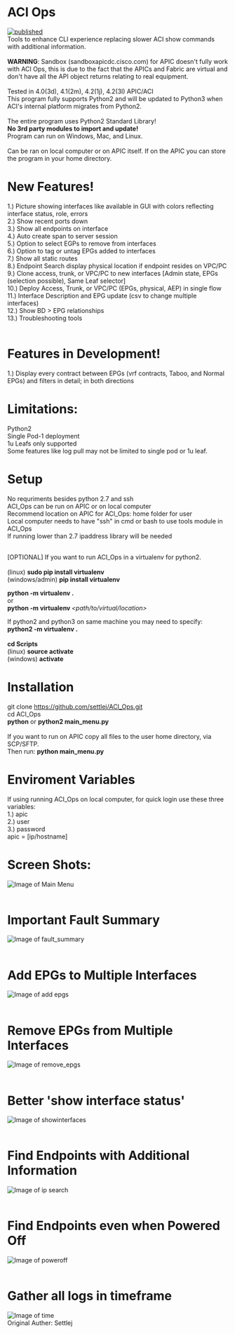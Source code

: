 # ACI Ops
[![published](https://static.production.devnetcloud.com/codeexchange/assets/images/devnet-published.svg)](https://developer.cisco.com/codeexchange/github/repo/settlej/ACI_Ops)</br>
Tools to enhance CLI experience replacing slower ACI show commands with additional information.</br></br>
<strong>WARNING</strong>: Sandbox (sandboxapicdc.cisco.com) for APIC doesn't fully work with ACI Ops, this is due to the fact that the APICs and Fabric are virtual and don't have all the API object returns relating to real equipment.</br></br>
Tested in 4.0(3d), 4.1(2m), 4.2(1j), 4.2(3l) APIC/ACI</br>
This program fully supports Python2 and will be updated to Python3 when ACI's internal platform migrates from Python2.</br></br>
The entire program uses Python2 Standard Library!  </br><b>No 3rd party modules to import and update!</b></br>
Program can run on Windows, Mac, and Linux.</br></br>
Can be ran on local computer or on APIC itself.  If on the APIC you can store the program in your home directory.</br>
# New Features!
1.) Picture showing interfaces like available in GUI with colors reflecting interface status, role, errors</br>
2.) Show recent ports down</br>
3.) Show all endpoints on interface</br>
4.) Auto create span to server session</br>
5.) Option to select EGPs to remove from interfaces</br>
6.) Option to tag or untag EPGs added to interfaces</br>
7.) Show all static routes </br>
8.) Endpoint Search display physical location if endpoint resides on VPC/PC</br>
9.) Clone access, trunk, or VPC/PC to new interfaces [Admin state, EPGs (selection possible), Same Leaf selector]</br>
10.) Deploy Access, Trunk, or VPC/PC (EPGs, physical, AEP) in single flow</br>
11.) Interface Description and EPG update (csv to change multiple interfaces)</br>
12.) Show BD > EPG relationships</br>
13.) Troubleshooting tools</br>
 </br>
# Features in Development!
1.) Display every contract between EPGs (vrf contracts, Taboo, and Normal EPGs) and filters in detail; in both directions</br>

# Limitations:
 Python2 </br>
 Single Pod-1 deployment</br>
 1u Leafs only supported </br>
 Some features like log pull may not be limited to single pod or 1u leaf.

# Setup
 No requriments besides python 2.7 and ssh</br>
 ACI_Ops can be run on APIC or on local computer<br>
 Recommend location on APIC for ACI_Ops: home folder for user<br>
 Local computer needs to have "ssh" in cmd or bash to use tools module in ACI_Ops</br>
 If running lower than 2.7 ipaddress library will be needed</br>
</br>

 [OPTIONAL] If you want to run ACI_Ops in a virtualenv for python2.</br>
</br>
 (linux) <strong>sudo pip install virtualenv</strong></br>
 (windows/admin) <strong>pip install virtualenv</strong></br>
     
 <strong>python -m virtualenv .</strong></br>
      or<br>
 <strong>python -m virtualenv </strong><em><path/to/virtual/location></em></br>

 If python2 and python3 on same machine you may need to specify:</br>
 <strong>python2 -m virtualenv .</strong></br></br>
 <strong>cd Scripts<br></strong>
 (linux) <strong>source activate</strong><br>
 (windows) <strong>activate</strong></br>

 
# Installation
 git clone https://github.com/settlej/ACI_Ops.git</br>
 </strong>cd ACI_Ops</strong></br>
 <strong>python</strong> or <strong>python2 main_menu.py</strong>
<br></br>
If you want to run on APIC copy all files to the user home directory, via SCP/SFTP.</br>
Then run:  <strong>python main_menu.py</strong>
# Enviroment Variables
 If using running ACI_Ops on local computer, for quick login use these three variables:</br>
 1.) apic <br>
 2.) user<br>
 3.) password</br>
 apic = [ip/hostname]
# Screen Shots:
![Image of Main Menu](https://github.com/settlej/Better_ACI_CLI_Tools/blob/master/images/Menu.JPG)</br></br>
# Important Fault Summary
![Image of fault_summary](https://github.com/settlej/Better_ACI_CLI_Tools/blob/master/images/fault_summary_example.JPG)</br></br>
# Add EPGs to Multiple Interfaces
![Image of add epgs](https://github.com/settlej/Better_ACI_CLI_Tools/blob/master/images/add_vlans.JPG)</br></br>
# Remove EPGs from Multiple Interfaces
![Image of remove_epgs](https://github.com/settlej/Better_ACI_CLI_Tools/blob/master/images/remove_epgs.JPG)</br></br>
# Better 'show interface status'
![Image of showinterfaces](https://github.com/settlej/Better_ACI_CLI_Tools/blob/master/images/show%20interfaces.JPG)</br></br>
# Find Endpoints with Additional Information
![Image of ip search](https://github.com/settlej/Better_ACI_CLI_Tools/blob/master/images/ipsearch.PNG)</br></br>
# Find Endpoints even when Powered Off
![Image of poweroff](https://github.com/settlej/Better_ACI_CLI_Tools/blob/master/images/vm_poweredoff.PNG)</br></br>
# Gather all logs in timeframe
![Image of time](https://github.com/settlej/Better_ACI_CLI_Tools/blob/master/images/time_example.JPG)
</br>Original Auther: Settlej
